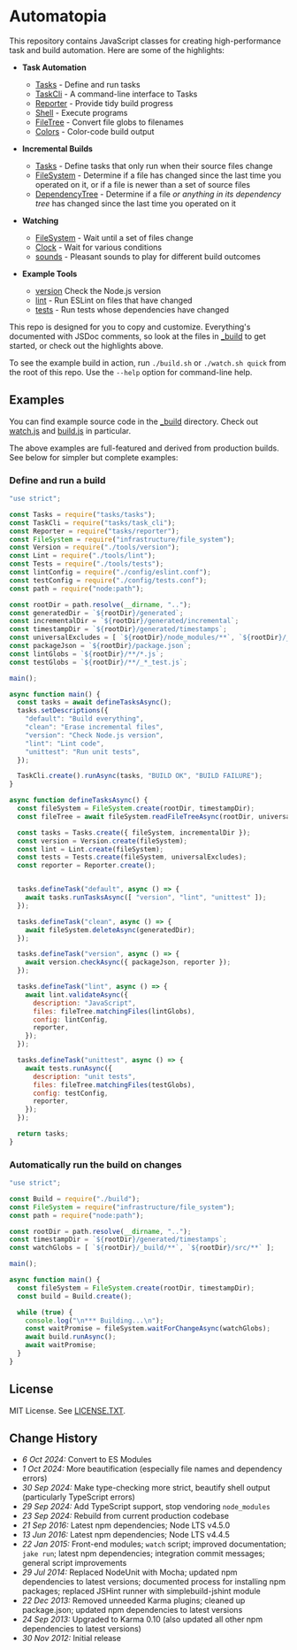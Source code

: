 # Automatopia

This repository contains JavaScript classes for creating high-performance task and build automation. Here are some of the highlights:

* **Task Automation**
  * [Tasks](_build/node_modules/tasks/tasks.js) - Define and run tasks
  * [TaskCli](_build/node_modules/tasks/task_cli.js) - A command-line interface to Tasks
  * [Reporter](_build/node_modules/tasks/reporter.js) - Provide tidy build progress
  * [Shell](_build/node_modules/infrastructure/shell.js) - Execute programs
  * [FileTree](_build/node_modules/infrastructure/file_tree.js) - Convert file globs to filenames
  * [Colors](_build/node_modules/infrastructure/colors.js) - Color-code build output

* **Incremental Builds**
  * [Tasks](_build/node_modules/tasks/tasks.js) - Define tasks that only run when their source files change
  * [FileSystem](_build/node_modules/infrastructure/file_system.js) - Determine if a file has changed since the last time you operated on it, or if a file is newer than a set of source files
  * [DependencyTree](_build/node_modules/tasks/dependency_tree.js) - Determine if a file *or anything in its dependency tree* has changed since the last time you operated on it 

* **Watching**
  * [FileSystem](_build/node_modules/infrastructure/file_system.js) - Wait until a set of files change
  * [Clock](_build/node_modules/infrastructure/clock.js) - Wait for various conditions
  * [sounds](_build/sounds) - Pleasant sounds to play for different build outcomes 

* **Example Tools**
  * [version](_build/tools/version.js) Check the Node.js version
  * [lint](_build/tools/lint.js) - Run ESLint on files that have changed
  * [tests](_build/tools/tests.js) - Run tests whose dependencies have changed 

This repo is designed for you to copy and customize. Everything's documented with JSDoc comments, so look at the files in [_build](_build) to get started, or check out the highlights above.

To see the example build in action, run `./build.sh` or `./watch.sh quick` from the root of this repo. Use the `--help` option for command-line help.


## Examples

You can find example source code in the [_build](_build) directory. Check out [watch.js](_build/watch.js) and [build.js](_build/build.js) in particular.

The above examples are full-featured and derived from production builds. See below for simpler but complete examples:

### Define and run a build

```javascript
"use strict";

const Tasks = require("tasks/tasks");
const TaskCli = require("tasks/task_cli");
const Reporter = require("tasks/reporter");
const FileSystem = require("infrastructure/file_system");
const Version = require("./tools/version");
const Lint = require("./tools/lint");
const Tests = require("./tools/tests");
const lintConfig = require("./config/eslint.conf");
const testConfig = require("./config/tests.conf");
const path = require("node:path");

const rootDir = path.resolve(__dirname, "..");
const generatedDir = `${rootDir}/generated`;
const incrementalDir = `${rootDir}/generated/incremental`;
const timestampDir = `${rootDir}/generated/timestamps`;
const universalExcludes = [ `${rootDir}/node_modules/**`, `${rootDir}/_build/node_modules/tests/vendor/**` ];
const packageJson = `${rootDir}/package.json`;
const lintGlobs = `${rootDir}/**/*.js`;
const testGlobs = `${rootDir}/**/_*_test.js`;

main();

async function main() {
  const tasks = await defineTasksAsync();
  tasks.setDescriptions({
    "default": "Build everything",
    "clean": "Erase incremental files",
    "version": "Check Node.js version",
    "lint": "Lint code",
    "unittest": "Run unit tests",
  });

  TaskCli.create().runAsync(tasks, "BUILD OK", "BUILD FAILURE");
}

async function defineTasksAsync() {
  const fileSystem = FileSystem.create(rootDir, timestampDir);
  const fileTree = await fileSystem.readFileTreeAsync(rootDir, universalExcludes);

  const tasks = Tasks.create({ fileSystem, incrementalDir });
  const version = Version.create(fileSystem);
  const lint = Lint.create(fileSystem);
  const tests = Tests.create(fileSystem, universalExcludes);
  const reporter = Reporter.create();


  tasks.defineTask("default", async () => {
    await tasks.runTasksAsync([ "version", "lint", "unittest" ]);
  });

  tasks.defineTask("clean", async () => {
    await fileSystem.deleteAsync(generatedDir);
  });

  tasks.defineTask("version", async () => {
    await version.checkAsync({ packageJson, reporter });
  });

  tasks.defineTask("lint", async () => {
    await lint.validateAsync({
      description: "JavaScript",
      files: fileTree.matchingFiles(lintGlobs),
      config: lintConfig,
      reporter,
    });
  });

  tasks.defineTask("unittest", async () => {
    await tests.runAsync({
      description: "unit tests",
      files: fileTree.matchingFiles(testGlobs),
      config: testConfig,
      reporter,
    });
  });

  return tasks;
}
```

### Automatically run the build on changes
```javascript
"use strict";

const Build = require("./build");
const FileSystem = require("infrastructure/file_system");
const path = require("node:path");

const rootDir = path.resolve(__dirname, "..");
const timestampDir = `${rootDir}/generated/timestamps`;
const watchGlobs = [ `${rootDir}/_build/**`, `${rootDir}/src/**` ];

main();

async function main() {
  const fileSystem = FileSystem.create(rootDir, timestampDir);
  const build = Build.create();

  while (true) {
    console.log("\n*** Building...\n");
    const waitPromise = fileSystem.waitForChangeAsync(watchGlobs);
    await build.runAsync();
    await waitPromise;
  }
}
```


## License

MIT License. See [LICENSE.TXT](LICENSE.TXT).


## Change History

* *6 Oct 2024:* Convert to ES Modules
* *1 Oct 2024:* More beautification (especially file names and dependency errors)
* *30 Sep 2024:* Make type-checking more strict, beautify shell output (particularly TypeScript errors)
* *29 Sep 2024:* Add TypeScript support, stop vendoring `node_modules`
* *23 Sep 2024:* Rebuild from current production codebase
* *21 Sep 2016:* Latest npm dependencies; Node LTS v4.5.0
* *13 Jun 2016:* Latest npm dependencies; Node LTS v4.4.5
* *22 Jan 2015:* Front-end modules; `watch` script; improved documentation; `jake run`; latest npm dependencies; integration commit messages; general script improvements
* *29 Jul 2014:* Replaced NodeUnit with Mocha; updated npm dependencies to latest versions; documented process for installing npm packages; replaced JSHint runner with simplebuild-jshint module
* *22 Dec 2013:* Removed unneeded Karma plugins; cleaned up package.json; updated npm dependencies to latest versions
* *24 Sep 2013:* Upgraded to Karma 0.10 (also updated all other npm dependencies to latest versions)
* *30 Nov 2012:* Initial release
